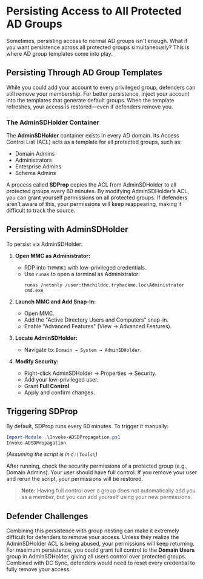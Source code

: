 # Persisting Access to All Protected AD Groups

Sometimes, persisting access to normal AD groups isn't enough. What if you want persistence across all protected groups simultaneously? This is where AD group templates come into play.

## Persisting Through AD Group Templates

While you could add your account to every privileged group, defenders can still remove your membership. For better persistence, inject your account into the templates that generate default groups. When the template refreshes, your access is restored—even if defenders remove you.

### The AdminSDHolder Container

The **AdminSDHolder** container exists in every AD domain. Its Access Control List (ACL) acts as a template for all protected groups, such as:

- Domain Admins
- Administrators
- Enterprise Admins
- Schema Admins

A process called **SDProp** copies the ACL from AdminSDHolder to all protected groups every 60 minutes. By modifying AdminSDHolder’s ACL, you can grant yourself permissions on all protected groups. If defenders aren’t aware of this, your permissions will keep reappearing, making it difficult to track the source.

## Persisting with AdminSDHolder

To persist via AdminSDHolder:

1. **Open MMC as Administrator:**
    - RDP into `THMWRK1` with low-privileged credentials.
    - Use `runas` to open a terminal as Administrator:
      ```shell
      runas /netonly /user:thmchilddc.tryhackme.loc\Administrator cmd.exe
      ```
2. **Launch MMC and Add Snap-In:**
    - Open MMC.
    - Add the "Active Directory Users and Computers" snap-in.
    - Enable "Advanced Features" (View → Advanced Features).

3. **Locate AdminSDHolder:**
    - Navigate to: `Domain → System → AdminSDHolder`.

4. **Modify Security:**
    - Right-click AdminSDHolder → Properties → Security.
    - Add your low-privileged user.
    - Grant **Full Control**.
    - Apply and confirm changes.

## Triggering SDProp

By default, SDProp runs every 60 minutes. To trigger it manually:

```powershell
Import-Module .\Invoke-ADSDPropagation.ps1
Invoke-ADSDPropagation
```
*(Assuming the script is in `C:\Tools\`)*

After running, check the security permissions of a protected group (e.g., Domain Admins). Your user should have full control. If you remove your user and rerun the script, your permissions will be restored.

> **Note:** Having full control over a group does not automatically add you as a member, but you can add yourself using your new permissions.

## Defender Challenges

Combining this persistence with group nesting can make it extremely difficult for defenders to remove your access. Unless they realize the AdminSDHolder ACL is being abused, your permissions will keep returning. For maximum persistence, you could grant full control to the **Domain Users** group in AdminSDHolder, giving all users control over protected groups. Combined with DC Sync, defenders would need to reset every credential to fully remove your access.
